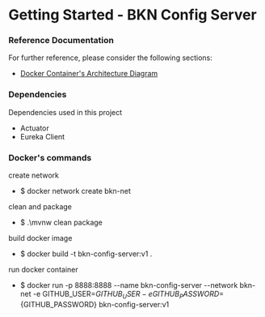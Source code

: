 # Getting Started - BKN Config Server

### Reference Documentation
For further reference, please consider the following sections:

* [Docker Container's Architecture Diagram](https://github.com/fernandooliveira19/bookings-architecture-diagram) 

### Dependencies

Dependencies used in this project


* Actuator
* Eureka Client


### Docker's commands



create network

* $ docker network create bkn-net

clean and package

* $ .\mvnw clean package 

build docker image

* $ docker build -t bkn-config-server:v1 .

run docker container

* $ docker run -p 8888:8888 --name bkn-config-server --network bkn-net -e GITHUB_USER=${GITHUB_USER} -e GITHUB_PASSWORD=${GITHUB_PASSWORD} bkn-config-server:v1

